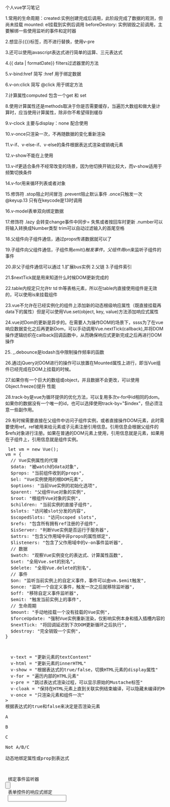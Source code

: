 个人vue学习笔记

1.常用的生命周期：created:实例创建完成后调用，此阶段完成了数据的观测，但尚未挂载
mounted: el挂载到实例后调用  beforeDestory: 实例销毁之前调用，主要解绑一些使用监听的事件和定时器

2.想显示{{}}标签，而不进行替换，使用v-pre

3.还可以使用javascript表达式进行简单的运算、三元表达式

4.{{ data | formatDate}}  filters过滤器里的方法

5.v-bind:href 简写 :href 用于绑定数据

6.v-on:click 简写 @click 用于绑定方法 

7.计算属性computed 包含一个get 和 set

8.使用计算属性还是methods取决于你是否需要缓存，当遍历大数组和做大量计算时，应当使用计算属性，除非你不希望得到缓存

9.v-clock 主要与display：none 配合使用

10.v-once只渲染一次，不再随数据的变化重新渲染

11.v-if、v-else-if、v-else的条件根据表达式渲染或销魂元素

12.v-show不能在<tempalte>上使用

13.v-if更适合条件不经常改变的场景，因为他切换开销比较大，而v-show适用于频繁切换条件

14.v-for用来循环列表或者对象

15.修饰符 .stop阻止时间冒泡 .prevent阻止默认事件 .once只触发一次  @keyup.13 只有在keycode是13时调用

16.v-model表单双向绑定数据

17.修饰符 .lazy 会转变change事件中同步= 失焦或者按回车时更新 .number可以将输入转换成Number类型 trim可以自动过滤输入的首尾空格

18.父组件向子组件通信，通过props传递数据就可以了

19.子组件向父组件通信，子组件用$emit()触发事件，父组件用$on来监听子组件的事件

20.非父子组件通信可以通过 1.扩展bus实例 2.父链 3.子组件索引

21.$nextTick就是用来知道什么时候DOM更新完成的

22.table内规定只允许tr td th等表格元素，所以在table内直接使用组件是无效的，可以使用is来挂载组件

23.vue不允许在已经实例化的组件上添加新的动态根级响应属性（既直接挂载再data下的属性）但是可以使用Vue.set(object, key, value)方法添加响应式属性

24.vue对Dom的更新是异步的。在需要人为操作DOM的场景下，ssss为了在vue响应数据变化之后再更新Dom，可以手动调用Vue.nextTick(callback),并将DOM操作逻辑纺织在callback回调函数中，从而确保响应式更新完成之后再进行DOM操作

25. _.debounce是lodash当中限制操作频率的函数

26.通过jQuery对DOM进行的操作可以放置在Mounted属性上进行，即当Vue组件已经完成在DOM上挂载的时候。

27.如果你有一个巨大的数组或object，并且数据不会更改，可以使用Object.freeze()提升 性能

28.track-by是vue为循环提供的优化方法，可以复用多次v-for中id相同的dom。如果你的数据没有一个唯一的id，也可以选择使用track-by="$index"，但必须注意一些副作用。

29.有时候需要直接在父组件中访问子组件实例，或者直接操作DOM元素，此时需要使用ref。ref被用来给元素或子元素注册引用信息。引用信息会根据父组件的$refs对象进行注册。如果在普通的DOM元素上使用，引用信息就是元素，如果用在子组件上，引用信息就是组件实例。

<pre>
 let vm = new Vue();
vm = {
  // Vue实例属性的代理
  $data: "被watch的data对象",
  $props: "当前组件收到的props",
  $el: "Vue实例使用的根DOM元素",
  $options: "当前Vue实例的初始化选项",
  $parent: "父组件Vue对象的实例",
  $root: "根组件Vue对象的实例",
  $children: "当前实例的直接子组件",
  $slots: "访问被slot分发的内容",
  $scopedSlots: "访问scoped slots",
  $refs: "包含所有拥有ref注册的子组件",
  $isServer: "判断Vue实例是否运行于服务器",
  $attrs: "包含父作用域中非props的属性绑定",
  $listeners: "包含了父作用域中的v-on事件监听器",
  // 数据
  $watch: "观察Vue实例变化的表达式、计算属性函数",
  $set: "全局Vue.set的别名",
  $delete: "全局Vue.delete的别名",
  // 事件
  $on: "监听当前实例上的自定义事件，事件可以由vm.$emit触发",
  $once: "监听一个自定义事件，触发一次之后就移除监听器",
  $off: "移除自定义事件监听器",
  $emit: "触发当前实例上的事件",
  // 生命周期
  $mount: "手动地挂载一个没有挂载的Vue实例",
  $forceUpdate: "强制Vue实例重新渲染，仅影响实例本身和插入插槽内容的子组件",
  $nextTick: "将回调延迟到下次DOM更新循环之后执行",
  $destroy: "完全销毁一个实例",
}
 </pre>
<pre>
 <html>
  v-text = "更新元素的textContent"
  v-html = "更新元素的innerHTML"
  v-show = "根据表达式的true/false，切换HTML元素的display属性"
  v-for = "遍历内部的HTML元素"
  v-pre = "跳过表达式渲染过程，可以显示原始的Mustache标签"
  v-cloak = "保持在HTML元素上直到关联实例结束编译，可以隐藏未编译的Mustache"
  v-once = "只渲染元素和组件一次"
></html>
根据表达式的true和false来决定是否渲染元素
 <div v-if="type === "A"">A</div>
<div v-else-if="type === "B"">B</div>
<div v-else-if="type === "C"">C</div>
<div v-else>Not A/B/C</div> 
动态地绑定属性或prop到表达式 
 <p v-bind:attrOrProp
  .prop = "被用于绑定DOM属性"
  .camel = "将kebab-case特性名转换为camelCase"
  .sync = "语法糖，会扩展成一个更新父组件绑定值的v-on监听器"
></p> 
 绑定事件监听器 
<button
  v-on:eventName
  .stop = "调用event.stopPropagation()"
  .prevent = "调用event.preventDefault()"
  .capture = "添加事件监听器时使用capture模式"
  .self = "当事件是从监听器绑定的元素本身触发时才触发回调" 
  .native = "监听组件根元素的原生事件"-
  .once = "只触发一次回调"
  .left = "点击鼠标左键触发"
  .right = "点击鼠标右键触发"
  .middle = "点击鼠标中键触发"
  .passive = "以{passive: true}模式添加监听器"
  .{keyCode | keyAlias} = "触发特定键触事件"
>
</button> 
 表单控件的响应式绑定 
 <input 
  v-model
  .lazy = "取代input监听change事件"
  .number = "输入字符串转为数字"
  .trim = "过滤输入的首尾空格" />  
</pre>
